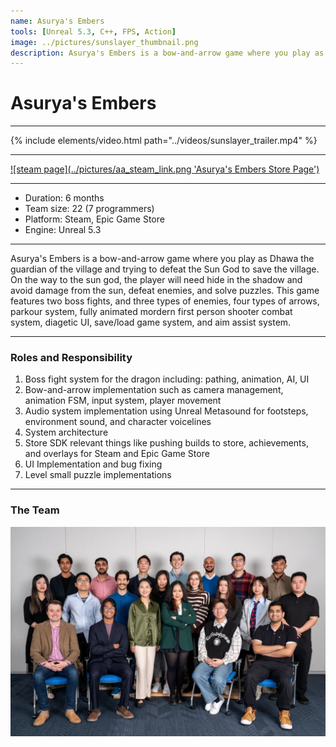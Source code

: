 ```yaml
---
name: Asurya's Embers
tools: [Unreal 5.3, C++, FPS, Action]
image: ../pictures/sunslayer_thumbnail.png
description: Asurya's Embers is a bow-and-arrow game where you play as Dhawa the guardian of the village and trying to defeat the Sun God to save the village.
---
```


# Asurya's Embers

***

{% include elements/video.html path="../videos/sunslayer_trailer.mp4" %}

***

[![steam page](../pictures/aa_steam_link.png 'Asurya's Embers Store Page')](https://store.steampowered.com/app/2491710/Asuryas_Embers/)


***

- Duration:             6 months
- Team size:            22 (7 programmers)
- Platform:             Steam, Epic Game Store
- Engine:               Unreal 5.3

***

Asurya's Embers is a bow-and-arrow game where you play as Dhawa the guardian of the village and trying to defeat the Sun God to save the village. On the way to the sun god, the player will need hide in the shadow and avoid damage from the sun, defeat enemies, and solve puzzles. This game features two boss fights, and three types of enemies, four types of arrows, parkour system, fully animated mordern first person shooter combat system, diagetic UI, save/load game system, and aim assist system. 

***

### Roles and Responsibility

1. Boss fight system for the dragon including: pathing, animation, AI, UI
2. Bow-and-arrow implementation such as camera management, animation FSM, input system, player movement
3. Audio system implementation using Unreal Metasound for footsteps, environment sound, and character voicelines
4. System architecture 
5. Store SDK relevant things like pushing builds to store, achievements, and overlays for Steam and Epic Game Store
6. UI Implementation and bug fixing
7. Level small puzzle implementations

***

### The Team

![Seafeud Programmers](../pictures/sunslayer_family.webp)